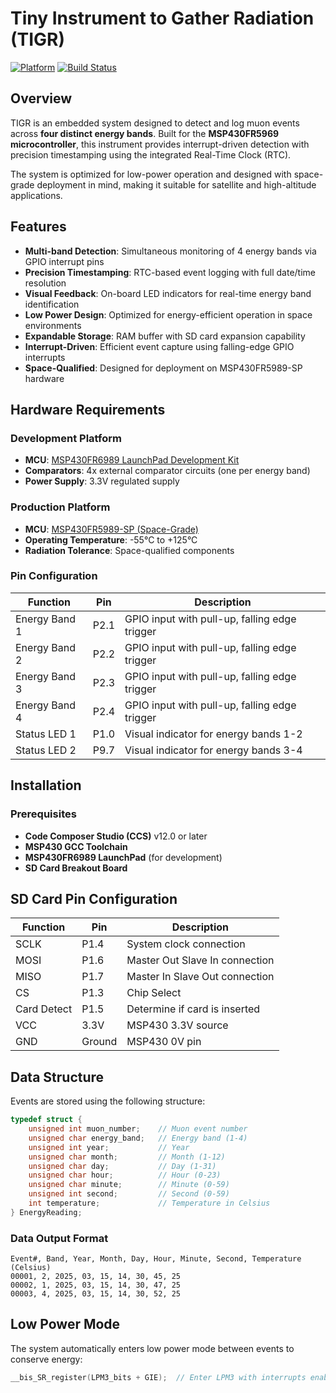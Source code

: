# Tiny Instrument to Gather Radiation (TIGR)

[![Platform](https://img.shields.io/badge/Platform-MSP430-blue.svg)](https://www.ti.com/microcontrollers-mcus-processors/msp430-microcontrollers/overview.html)
[![Build Status](https://img.shields.io/badge/Build-Passing-brightgreen.svg)](#)

## Overview

TIGR is an embedded system designed to detect and log muon events across **four distinct energy bands**. Built for the **MSP430FR5969 microcontroller**, this instrument provides interrupt-driven detection with precision timestamping using the integrated Real-Time Clock (RTC).

The system is optimized for low-power operation and designed with space-grade deployment in mind, making it suitable for satellite and high-altitude applications.

## Features

- **Multi-band Detection**: Simultaneous monitoring of 4 energy bands via GPIO interrupt pins
- **Precision Timestamping**: RTC-based event logging with full date/time resolution
- **Visual Feedback**: On-board LED indicators for real-time energy band identification  
- **Low Power Design**: Optimized for energy-efficient operation in space environments
- **Expandable Storage**: RAM buffer with SD card expansion capability
- **Interrupt-Driven**: Efficient event capture using falling-edge GPIO interrupts
- **Space-Qualified**: Designed for deployment on MSP430FR5989-SP hardware

## Hardware Requirements

### Development Platform
- **MCU**: [MSP430FR6989 LaunchPad Development Kit](https://www.ti.com/tool/MSP-EXP430FR6989)
- **Comparators**: 4x external comparator circuits (one per energy band)
- **Power Supply**: 3.3V regulated supply

### Production Platform  
- **MCU**: [MSP430FR5989-SP (Space-Grade)](https://www.ti.com/product/MSP430FR5989-SP)
- **Operating Temperature**: -55°C to +125°C
- **Radiation Tolerance**: Space-qualified components

### Pin Configuration

| Function | Pin | Description |
|----------|-----|-------------|
| Energy Band 1 | P2.1 | GPIO input with pull-up, falling edge trigger |
| Energy Band 2 | P2.2 | GPIO input with pull-up, falling edge trigger |
| Energy Band 3 | P2.3 | GPIO input with pull-up, falling edge trigger |
| Energy Band 4 | P2.4 | GPIO input with pull-up, falling edge trigger |
| Status LED 1 | P1.0 | Visual indicator for energy bands 1-2 |
| Status LED 2 | P9.7 | Visual indicator for energy bands 3-4 |

## Installation

### Prerequisites
- **Code Composer Studio (CCS)** v12.0 or later
- **MSP430 GCC Toolchain**
- **MSP430FR6989 LaunchPad** (for development)
- **SD Card Breakout Board**

## SD Card Pin Configuration
| Function | Pin | Description |
|----------|-----|-------------|
| SCLK | P1.4 | System clock connection |
| MOSI | P1.6 | Master Out Slave In connection |
| MISO | P1.7 | Master In Slave Out connection |
| CS | P1.3 | Chip Select |
| Card Detect | P1.5 | Determine if card is inserted |
| VCC | 3.3V | MSP430 3.3V source |
| GND | Ground | MSP430 0V pin |

## Data Structure

Events are stored using the following structure:

```c
typedef struct {
    unsigned int muon_number;    // Muon event number
    unsigned char energy_band;   // Energy band (1-4)
    unsigned int year;           // Year
    unsigned char month;         // Month (1-12)
    unsigned char day;           // Day (1-31)
    unsigned char hour;          // Hour (0-23)
    unsigned char minute;        // Minute (0-59)
    unsigned int second;         // Second (0-59)
    int temperature;             // Temperature in Celsius
} EnergyReading;

```

### Data Output Format

```
Event#, Band, Year, Month, Day, Hour, Minute, Second, Temperature (Celsius)
00001, 2, 2025, 03, 15, 14, 30, 45, 25
00002, 1, 2025, 03, 15, 14, 30, 47, 25
00003, 4, 2025, 03, 15, 14, 30, 52, 25
```

## Low Power Mode

The system automatically enters low power mode between events to conserve energy:

```c
__bis_SR_register(LPM3_bits + GIE);  // Enter LPM3 with interrupts enabled
```